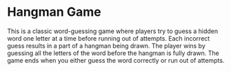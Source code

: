 # Hangman Game
This is a classic word-guessing game where players try to guess a hidden word one letter at a time before running out of attempts. 
Each incorrect guess results in a part of a hangman being drawn. 
The player wins by guessing all the letters of the word before the hangman is fully drawn. 
The game ends when you either guess the word correctly or run out of attempts.
